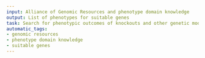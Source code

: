 ```yaml
---
input: Alliance of Genomic Resources and phenotype domain knowledge
output: List of phenotypes for suitable genes
task: Search for phenotypic outcomes of knockouts and other genetic modifications of genes
automatic_tags:
- genomic resources
- phenotype domain knowledge
- suitable genes
---
```

